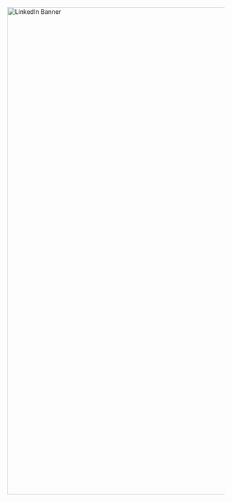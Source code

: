 <img width="1128" alt="LinkedIn Banner" src="https://user-images.githubusercontent.com/39991296/212496538-d3f65434-71dc-423d-b809-f34f9c5557ed.png">
